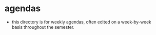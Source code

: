 # agendas

- this directory is for weekly agendas, often edited on a week-by-week basis throughout the semester.